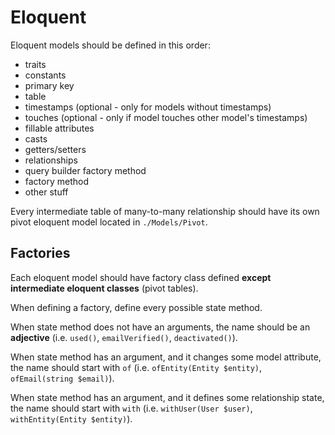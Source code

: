# Eloquent

Eloquent models should be defined in this order:
- traits
- constants
- primary key
- table
- timestamps (optional - only for models without timestamps)
- touches (optional - only if model touches other model's timestamps)
- fillable attributes
- casts
- getters/setters
- relationships
- query builder factory method
- factory method
- other stuff

Every intermediate table of many-to-many relationship should
have its own pivot eloquent model located in `./Models/Pivot`.

## Factories

Each eloquent model should have factory class defined **except intermediate eloquent classes** (pivot tables).

When defining a factory, define every possible state method.

When state method does not have an arguments, the name should be an **adjective** (i.e. `used()`, `emailVerified()`, `deactivated()`).

When state method has an argument, and it changes some model attribute, the name should start with `of` (i.e. `ofEntity(Entity $entity)`, `ofEmail(string $email)`).

When state method has an argument, and it defines some relationship state, the name should start with `with` (i.e. `withUser(User $user)`, `withEntity(Entity $entity)`).
